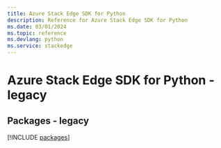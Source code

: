```yaml
---
title: Azure Stack Edge SDK for Python
description: Reference for Azure Stack Edge SDK for Python
ms.date: 03/01/2024
ms.topic: reference
ms.devlang: python
ms.service: stackedge
---
```

# Azure Stack Edge SDK for Python - legacy
## Packages - legacy
[!INCLUDE [packages](stack-edge-index.md)]